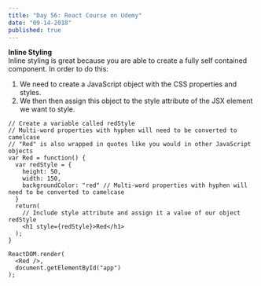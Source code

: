 ```yaml
---
title: "Day 56: React Course on Udemy"
date: "09-14-2018"
published: true
---
```

**Inline Styling**  
Inline styling is great because you are able to create a fully self contained component. In order to do this:  

1. We need to create a JavaScript object with the CSS properties and styles.
2. We then then assign this object to the style attribute of the JSX element we want to style.

```
// Create a variable called redStyle
// Multi-word properties with hyphen will need to be converted to camelcase
// "Red" is also wrapped in quotes like you would in other JavaScript objects
var Red = function() {
  var redStyle = {
    height: 50,
    width: 150,
    backgroundColor: "red" // Multi-word properties with hyphen will need to be converted to camelcase
  }
  return(
    // Include style attribute and assign it a value of our object redStyle
    <h1 style={redStyle}>Red</h1>
  );
}

ReactDOM.render(
  <Red />,
  document.getElementById("app")
);
```
